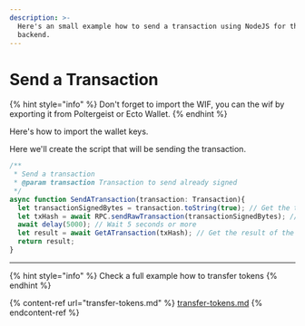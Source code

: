 ```yaml
---
description: >-
  Here's an small example how to send a transaction using NodeJS for the
  backend.
---
```


# Send a Transaction

{% hint style="info" %}
Don't forget to import the WIF, you can the wif by exporting it from Poltergeist or Ecto Wallet.
{% endhint %}

Here's how to import the wallet keys.

Here we'll create the script that will be sending the transaction.

```ts
/**
 * Send a transaction
 * @param transaction Transaction to send already signed
 */
async function SendATransaction(transaction: Transaction){
  let transactionSignedBytes = transaction.toString(true); // Get the transaction in bytes convert it to string
  let txHash = await RPC.sendRawTransaction(transactionSignedBytes); // Send the transaction to the network
  await delay(5000); // Wait 5 seconds or more 
  let result = await GetATransaction(txHash); // Get the result of the transaction
  return result;
}
```

***

{% hint style="info" %}
Check a full example how to transfer tokens
{% endhint %}

{% content-ref url="transfer-tokens.md" %}
[transfer-tokens.md](transfer-tokens.md)
{% endcontent-ref %}
